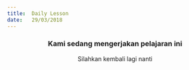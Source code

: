 ```yaml
---
title:  Daily Lesson
date:   29/03/2018
---
```


### <center>Kami sedang mengerjakan pelajaran ini</center>
<center>Silahkan kembali lagi nanti</center>
